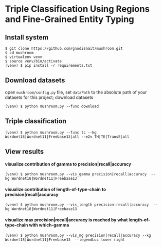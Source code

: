 # Triple Classification Using Regions and Fine-Grained Entity Typing

## Install system

```
$ git clone https://github.com/gnodisnait/mushroom.git
$ cd mushroom
$ virtualenv venv
$ source venv/bin/activate
(venv) $ pip install -r requirements.txt
```

## Download datasets

open `mushroom/config.py` file, set `dataPath` to the absolute path of your datasets for this project;
download datasets
```
(venv) $ python mushroom.py --func download
```

## Triple classification

```
(venv) $ python mushroom.py --func tc --kg Wordnet18|Wordnet11|Freebase13|all --e2v TH|TE|TransE|all
```

## View results

#### visualize contribution of gamma to precision|recall|accuracy
```
(venv) $ python mushroom.py --vis_gamma precision|recall|accuracy  --kg Wordnet18|Wordnet11|Freebase13
```

#### visualize contribution of length-of-type-chain to precision|recall|accuracy
```
(venv) $ python mushroom.py --vis_length precision|recall|accuracy  --kg Wordnet18|Wordnet11|Freebase13
```

#### visualize max precision|recall|accuracy is reached by what length-of-type-chain with which-gamma
```
(venv) $ python mushroom.py --vis_mg precision|recall|accuracy --kg Wordnet18|Wordnet11|Freebase13  --legendLoc lower right
```

